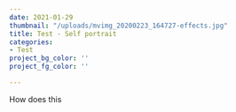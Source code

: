 ```yaml
---
date: 2021-01-29
thumbnail: "/uploads/mvimg_20200223_164727-effects.jpg"
title: Test - Self portrait
categories:
- Test
project_bg_color: ''
project_fg_color: ''

---
```

How does this 